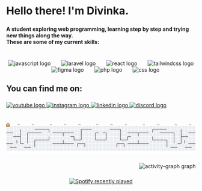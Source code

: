 <br clear="both">

<h1 align="left">Hello there! I'm Divinka.</h1>

###

<h4 align="left">A student exploring web programming, learning step by step and trying new things along the way.<br>These are some of my current skills:</h4>

###

<br clear="both">

<div align="center">
  <img src="https://cdn.jsdelivr.net/gh/devicons/devicon/icons/javascript/javascript-original.svg" height="35" alt="javascript logo"  />
  <img width="20" />
  <img src="https://cdn.jsdelivr.net/gh/devicons/devicon/icons/laravel/laravel-original.svg" height="35" alt="laravel logo"  />
  <img width="20" />
  <img src="https://cdn.jsdelivr.net/gh/devicons/devicon/icons/react/react-original.svg" height="35" alt="react logo"  />
  <img width="20" />
  <img src="https://cdn.jsdelivr.net/gh/devicons/devicon/icons/tailwindcss/tailwindcss-original-wordmark.svg" height="35" alt="tailwindcss logo"  />
  <img width="20" />
  <img src="https://cdn.jsdelivr.net/gh/devicons/devicon/icons/figma/figma-original.svg" height="35" alt="figma logo"  />
  <img width="20" />
  <img src="https://cdn.jsdelivr.net/gh/devicons/devicon/icons/php/php-original.svg" height="35" alt="php logo"  />
  <img width="20" />
  <img src="https://cdn.jsdelivr.net/gh/devicons/devicon/icons/css3/css3-original.svg" height="35" alt="css logo"  />
</div>

###

<h2 align="left">You can find me on:</h2>

###

<div align="left">
  <a href="https://www.youtube.com/@__divinka" target="_blank">
    <img src="https://raw.githubusercontent.com/maurodesouza/profile-readme-generator/master/src/assets/icons/social/youtube/default.svg" width="57" height="45" alt="youtube logo"  />
  </a>
  <a href="https://www.instagram.com/divinkaa__/" target="_blank">
    <img src="https://raw.githubusercontent.com/maurodesouza/profile-readme-generator/master/src/assets/icons/social/instagram/default.svg" width="57" height="45" alt="instagram logo"  />
  </a>
  <a href="https://www.linkedin.com/in/divinka-azani-3a64b2354/" target="_blank">
    <img src="https://raw.githubusercontent.com/maurodesouza/profile-readme-generator/master/src/assets/icons/social/linkedin/default.svg" width="57" height="45" alt="linkedin logo"  />
  </a>
  <a href="https://discordapp.com/users/divinkaa" target="_blank">
    <img src="https://raw.githubusercontent.com/maurodesouza/profile-readme-generator/master/src/assets/icons/social/discord/default.svg" width="57" height="45" alt="discord logo"  />
  </a>
</div>

###

<br clear="both">

<picture>
  <source media="(prefers-color-scheme: dark)" srcset="https://raw.githubusercontent.com/heydivinka/heydivinka/output/pacman-contribution-graph-dark.svg">
  <source media="(prefers-color-scheme: light)" srcset="https://raw.githubusercontent.com/heydivinka/heydivinka/output/pacman-contribution-graph.svg">
  <img alt="pacman contribution graph" src="https://raw.githubusercontent.com/heydivinka/heydivinka/output/pacman-contribution-graph.svg">
</picture>

###

<div align="right">
  <img src="https://github-readme-activity-graph.vercel.app/graph?username=heydivinka&radius=16&theme=high-contrast&area=true&order=5&hide_border=true&hide_title=false&custom_title=Recent%20Contributions" height="250" alt="activity-graph graph"  />
</div>

###

<div align="center">
  <a href="https://open.spotify.com/user/31nwcbkkxy3r6y5qka637ik5pxfu">
    <img src="https://spotify-recently-played-readme.vercel.app/api?user=31nwcbkkxy3r6y5qka637ik5pxfu&count=1" alt="Spotify recently played"  />
  </a>
</div>

###

